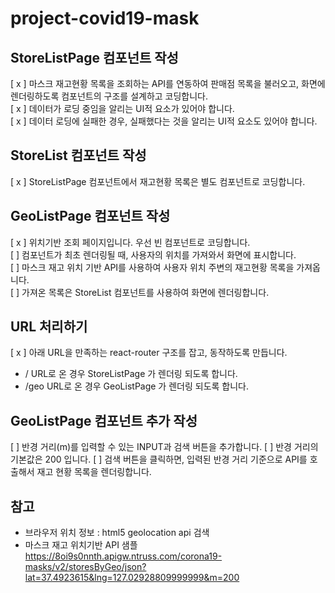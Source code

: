 # project-covid19-mask

## StoreListPage 컴포넌트 작성
[ x ] 마스크 재고현황 목록을 조회하는 API를 연동하여 판매점 목록을 불러오고, 화면에 렌더링하도록 컴포넌트의 구조를 설계하고 코딩합니다.  
[ x ] 데이터가 로딩 중임을 알리는 UI적 요소가 있어야 합니다.  
[ x ] 데이터 로딩에 실패한 경우, 실패했다는 것을 알리는 UI적 요소도 있어야 합니다.

## StoreList 컴포넌트 작성
[ x ] StoreListPage 컴포넌트에서 재고현황 목록은 별도 컴포넌트로 코딩합니다.

## GeoListPage 컴포넌트 작성
[ x ] 위치기반 조회 페이지입니다. 우선 빈 컴포넌트로 코딩합니다.  
[   ] 컴포넌트가 최초 렌더링될 때, 사용자의 위치를 가져와서 화면에 표시합니다.  
[   ] 마스크 재고 위치 기반 API를 사용하여 사용자 위치 주변의 재고현황 목록을 가져옵니다.  
[   ] 가져온 목록은 StoreList 컴포넌트를 사용하여 화면에 렌더링합니다.

## URL 처리하기
[ x ] 아래 URL을 만족하는 react-router 구조를 잡고, 동작하도록 만듭니다.  
  - / URL로 온 경우 StoreListPage 가 렌더링 되도록 합니다.
  - /geo URL로 온 경우 GeoListPage 가 렌더링 되도록 합니다.

## GeoListPage 컴포넌트 추가 작성
[   ] 반경 거리(m)를 입력할 수 있는 INPUT과 검색 버튼을 추가합니다.
[   ] 반경 거리의 기본값은 200 입니다.
[   ] 검색 버튼을 클릭하면, 입력된 반경 거리 기준으로 API를 호출해서 재고 현황 목록을 렌더링합니다.

## 참고
- 브라우저 위치 정보 : html5 geolocation api 검색
- 마스크 재고 위치기반 API 샘플
https://8oi9s0nnth.apigw.ntruss.com/corona19-masks/v2/storesByGeo/json?lat=37.4923615&lng=127.02928809999999&m=200